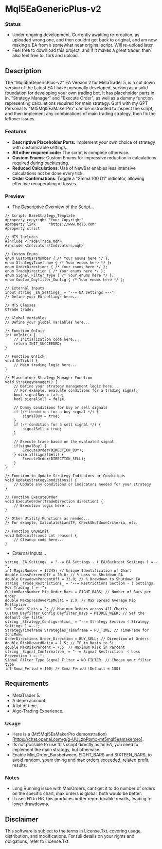 # Mql5EaGenericPlus-v2

### Status
- Under ongoing development. Currently awaiting re-creation, as uploaded wrong one, and then couldnt get back to original, and am now making a EA from a somewhat near original script. Will re-upload later.
- Feel free to download this project, and if it makes a great trader, then also feel free to, fork and upload.

## Description
The "Mql5EaGenericPlus-v2" EA Version 2 for MetaTrader 5, is a cut down version of the Latest EA I have personally developed, serving as a solid foundation for developing your own trading bot. It has placeholder parts in in, "Strategy Manager" and "Execute Order", as well as a dummy function representing calculations required for main strategy. Gpt4 with my GPT Personality "Mt5Mql5EaMakerPro" can be instructed to inspect the script, and then implement any combinations of main trading strategy, then fix the leftover issues. 

### Features
- **Descriptive Placeholder Parts:** Implement your own choice of strategy with customizable settings.
- **All other required code:** The script is complete otherwise.
- **Custom Enums**: Custom Enums for impressive reduction in calculations required during backtesting.  
- **Reduced Calculations**: Use of NewBar enables less intensive calculations not be done every tick. 
- **Order Confirmations**: Toggle a "Smma 100 D1" indicator, allowing effective recuperating of losses. 

### Preview
- The Descriptive Overview of the Script...
```
// Script: BaseStrategy_Template
#property copyright "Your Copyright"
#property link      "https://www.mql5.com"
#property strict

// MT5 Includes
#include <Trade\Trade.mqh>
#include <Indicators\Indicators.mqh>

// Custom Enums
enum CustomBarsNumber { /* Your enums here */ };
enum StrategyTimeframe { /* Your enums here */ };
enum OrderDirections { /* Your enums here */ };
enum TradeDirection { /* Your enums here */ };
enum Signal_Filter_Type { /* Your enums here */ };
enum Custom_Dayfilter_Config { /* Your enums here */ };

// External Inputs
input string _EA_Settings_ = "--= EA Settings =--";
// Define your EA settings here...

// MT5 Classes
CTrade trade;

// Global Variables
// Define your global variables here...

// Function OnInit
int OnInit() {
    // Initialization code here...
    return INIT_SUCCEEDED;
}

// Function OnTick
void OnTick() {
    // Main trading logic here...
}

// Placeholder Strategy Manager Function
void StrategyManager() {
    // Define your strategy management logic here...
    // For example, evaluate conditions for a trading signal:
    bool signalBuy = false;
    bool signalSell = false;

    // Dummy conditions for buy or sell signals
    if (/* condition for a buy signal */) {
        signalBuy = true;
    } 
    if (/* condition for a sell signal */) {
        signalSell = true;
    }

    // Execute trade based on the evaluated signal
    if(signalBuy) {
        ExecuteOrder(DIRECTION_BUY);
    } else if(signalSell) {
        ExecuteOrder(DIRECTION_SELL);
    }
}

// Function to Update Strategy Indicators or Conditions
void UpdateStrategyConditions() {
    // Update any conditions or indicators needed for your strategy
}

// Function ExecuteOrder
void ExecuteOrder(TradeDirection direction) {
    // Execution logic here...
}

// Other Utility Functions as needed...
// For example, CalculateSLandTP, CheckShutdownCriteria, etc.

// Function OnDeinit
void OnDeinit(const int reason) {
    // Cleanup code here...
}
```
- External Inputs...
```
string _EA_Settings_ = "--= EA Settings - ( EA/Backtest Settings ) =--";
int MagicNumber = 12345; // Unique Identification of Chart
double LossPercentOff = 20.0; // % Loss to Shutdown EA
double DrawdownPercentOff = 33.0; // % Drawdown to Shutdown EA
string _Trade_Restrictions_ = "--= Restrictions Section - ( Settings For Trading ) =--";
CustomBarsNumber Min_Order_Bars = EIGHT_BARS; // Number of Bars per Order
double MaxSpreadAvePipMulti = 2.0; // Max Spread Average Pip Multiplier
int Trade_Slots = 2; // Maximum Orders across All Charts.
Custom_Dayfilter_Config Dayfilter_Days = MIDDLE_WEEK; // Set the default day filter
string _Strategy_Configuration_ = "--= Strategy Section ( Strategy Settings ) =--";
StrategyTimeframe Strategies_Timeframe = H3_TIME; // TimeFrame for IchiMoku
OrderDirections Order_Direction = BUY_SELL; // Direction of Orders
double RiskRewardRatio = 1.5; // TP in Ratio to SL
double MaxRiskPercent = 7.5; // Maximum Risk in Percent
string _Signal_Confirmation_ = "--= Signal Restriction  ( Loss Prevention ) =--";
Signal_Filter_Type Signal_Filter = NO_FILTER; // Choose your filter type
int Smma_Period = 100; // Smma Period (Default = 100)
```

## Requirements
- MetaTrader 5.
- A demo account.
- A lot of time.
- Algo-Trading Experience.

### Usage
- Here is a (Mt5Mql5EaMakerPro demonstration)[https://chat.openai.com/g/g-UULzpPpmc-mt5mql5eamakerpro].
- Its not possible to use this script directly as an EA, you need to implement the main strategy, but otherwise.
- Enable Min_Order_Barsbetween, EIGHT_BARS and SIXTEEN_BARS, to avoid random, spam timing and max orders exceeded, related profit results.


### Notes
- Long Running issue with MaxOrders, cant get it to do number of orders on the specific chart, max orders is global, both would be better.
- It uses H1 to H6, this produces better reproducable results, leading to lower drawdowns.

## Disclaimer
This software is subject to the terms in License.Txt, covering usage, distribution, and modifications. For full details on your rights and obligations, refer to License.Txt.
